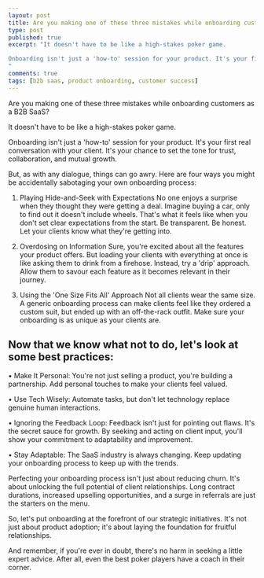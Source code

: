 ```yaml
---
layout: post
title: Are you making one of these three mistakes while onboarding customers as a B2B SaaS?
type: post
published: true
excerpt: "It doesn't have to be like a high-stakes poker game.

Onboarding isn't just a 'how-to' session for your product. It's your first real conversation with your client. It's your chance to set the tone for trust, collaboration, and mutual growth.
"
comments: true
tags: [b2b saas, product onboarding, customer success]
---
```


Are you making one of these three mistakes while onboarding customers as a B2B SaaS?

It doesn't have to be like a high-stakes poker game.

Onboarding isn't just a 'how-to' session for your product. It's your first real conversation with your client. It's your chance to set the tone for trust, collaboration, and mutual growth.

But, as with any dialogue, things can go awry. Here are four ways you might be accidentally sabotaging your own onboarding process:

1. Playing Hide-and-Seek with Expectations
No one enjoys a surprise when they thought they were getting a deal. Imagine buying a car, only to find out it doesn't include wheels. That's what it feels like when you don't set clear expectations from the start. Be transparent. Be honest. Let your clients know what they're getting into.

2. Overdosing on Information
Sure, you're excited about all the features your product offers. But loading your clients with everything at once is like asking them to drink from a firehose. Instead, try a 'drip' approach. Allow them to savour each feature as it becomes relevant in their journey.

3. Using the 'One Size Fits All' Approach
Not all clients wear the same size. A generic onboarding process can make clients feel like they ordered a custom suit, but ended up with an off-the-rack outfit. Make sure your onboarding is as unique as your clients are.

## Now that we know what not to do, let's look at some best practices:

• Make It Personal: You're not just selling a product, you're building a partnership. Add personal touches to make your clients feel valued.

• Use Tech Wisely: Automate tasks, but don't let technology replace genuine human interactions.

• Ignoring the Feedback Loop: Feedback isn't just for pointing out flaws. It's the secret sauce for growth. By seeking and acting on client input, you'll show your commitment to adaptability and improvement.

• Stay Adaptable: The SaaS industry is always changing. Keep updating your onboarding process to keep up with the trends.

Perfecting your onboarding process isn't just about reducing churn. It's about unlocking the full potential of client relationships. Long contract durations, increased upselling opportunities, and a surge in referrals are just the starters on the menu.

So, let's put onboarding at the forefront of our strategic initiatives. It's not just about product adoption; it's about laying the foundation for fruitful relationships.

And remember, if you're ever in doubt, there's no harm in seeking a little expert advice. After all, even the best poker players have a coach in their corner.